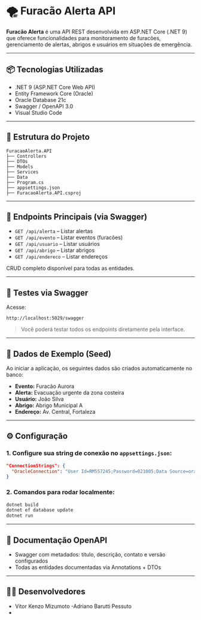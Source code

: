 # 🌪️ Furacão Alerta API

**Furacão Alerta** é uma API REST desenvolvida em ASP.NET Core (.NET 9) que oferece funcionalidades para monitoramento de furacões, gerenciamento de alertas, abrigos e usuários em situações de emergência.

---

## 📦 Tecnologias Utilizadas

- .NET 9 (ASP.NET Core Web API)
- Entity Framework Core (Oracle)
- Oracle Database 21c
- Swagger / OpenAPI 3.0
- Visual Studio Code

---

## 📁 Estrutura do Projeto

```
FuracaoAlerta.API
├── Controllers
├── DTOs
├── Models
├── Services
├── Data
├── Program.cs
├── appsettings.json
├── FuracaoAlerta.API.csproj
```

---

## 🔗 Endpoints Principais (via Swagger)

- `GET /api/alerta` – Listar alertas
- `GET /api/evento` – Listar eventos (furacões)
- `GET /api/usuario` – Listar usuários
- `GET /api/abrigo` – Listar abrigos
- `GET /api/endereco` – Listar endereços

CRUD completo disponível para todas as entidades.

---

## 🧪 Testes via Swagger

Acesse:

```
http://localhost:5029/swagger
```

> Você poderá testar todos os endpoints diretamente pela interface.

---

## 🌱 Dados de Exemplo (Seed)

Ao iniciar a aplicação, os seguintes dados são criados automaticamente no banco:

- **Evento:** Furacão Aurora
- **Alerta:** Evacuação urgente da zona costeira
- **Usuário:** João Silva
- **Abrigo:** Abrigo Municipal A
- **Endereço:** Av. Central, Fortaleza

---

## ⚙️ Configuração

### 1. Configure sua string de conexão no `appsettings.json`:

```json
"ConnectionStrings": {
  "OracleConnection": "User Id=RM557245;Password=021005;Data Source=oracle.fiap.com.br:1521/ORCL;"
}
```

### 2. Comandos para rodar localmente:

```bash
dotnet build
dotnet ef database update
dotnet run
```

---

## 🧾 Documentação OpenAPI

- Swagger com metadados: título, descrição, contato e versão configurados
- Todas as entidades documentadas via Annotations + DTOs

---

## 👨‍💻 Desenvolvedores

- Vitor Kenzo Mizumoto
-Adriano Barutti Pessuto
-

